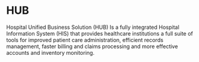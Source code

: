 # HUB
Hospital Unified Business Solution (HUB) Is a fully integrated Hospital Information System (HIS) that provides healthcare institutions a full suite of tools for improved patient care administration, efficient records management, faster billing and claims processing and more effective accounts and inventory monitoring.
